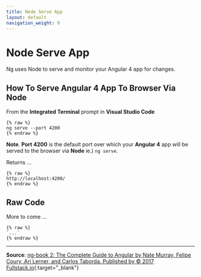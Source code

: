 ```yaml
---
title: Node Serve App
layout: default
navigation_weight: 9
---
```

# Node Serve App

Ng uses Node to serve and monitor your Angular 4 app for changes.

## How To Serve Angular 4 App To Browser Via Node

From the **Integrated Terminal** prompt in **Visual Studio Code**

```liquid
{% raw %}
ng serve --port 4200
{% endraw %}
```

**Note**. **Port 4200** is the default port over which your **Angular 4** app will be served to the browser via **Node** ie.) `ng serve`.

Returns ...

```liquid
{% raw %}
http://localhost:4200/
{% endraw %}
```

## Raw Code

More to come ...

```liquid
{% raw %}
`...`
{% endraw %}
```

***

**Source**: [ng-book 2: The Complete Guide to Angular by Nate Murray, Felipe Coury, Ari Lerner, and Carlos Taborda. Published by © 2017 Fullstack.io](https://www.ng-book.com/2){:target="_blank"}

